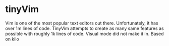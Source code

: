 # tinyVim
Vim is one of the most popular text editors out there. Unfortunately, it has over 1m lines of code. TinyVim attempts to create as many same features as possible with roughly 1k lines of code. Visual mode did not make it in. Based on kilo
